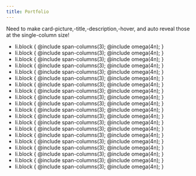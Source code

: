 ```yaml
---
title: Portfolio
---
```



Need to make card-picture,-title,-description,-hover, and auto reveal those
at the single-column size!

<ul>
    <li class="card">li.block { @include span-columns(3); @include omega(4n); }</li>
    <li class="card">li.block { @include span-columns(3); @include omega(4n); }</li>
    <li class="card">li.block { @include span-columns(3); @include omega(4n); }</li>
    <li class="card">li.block { @include span-columns(3); @include omega(4n); }</li>
    <li class="card">li.block { @include span-columns(3); @include omega(4n); }</li>
    <li class="card">li.block { @include span-columns(3); @include omega(4n); }</li>
    <li class="card">li.block { @include span-columns(3); @include omega(4n); }</li>
    <li class="card">li.block { @include span-columns(3); @include omega(4n); }</li>
    <li class="card">li.block { @include span-columns(3); @include omega(4n); }</li>
    <li class="card">li.block { @include span-columns(3); @include omega(4n); }</li>
    <li class="card">li.block { @include span-columns(3); @include omega(4n); }</li>
    <li class="card">li.block { @include span-columns(3); @include omega(4n); }</li>
    <li class="card">li.block { @include span-columns(3); @include omega(4n); }</li>
    <li class="card">li.block { @include span-columns(3); @include omega(4n); }</li>
    <li class="card">li.block { @include span-columns(3); @include omega(4n); }</li>
    <li class="card">li.block { @include span-columns(3); @include omega(4n); }</li>
    <li class="card">li.block { @include span-columns(3); @include omega(4n); }</li>
    <li class="card">li.block { @include span-columns(3); @include omega(4n); }</li>
    <li class="card">li.block { @include span-columns(3); @include omega(4n); }</li>
    <li class="card">li.block { @include span-columns(3); @include omega(4n); }</li>
</ul>
